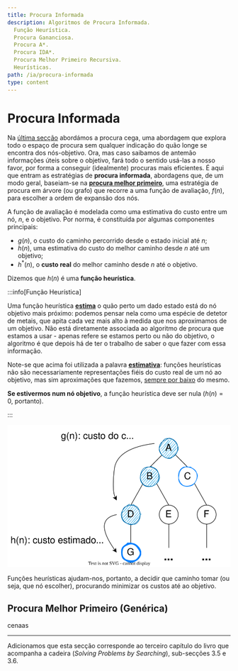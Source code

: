 ```yaml
---
title: Procura Informada
description: Algoritmos de Procura Informada.
  Função Heurística.
  Procura Gananciosa.
  Procura A*.
  Procura IDA*.
  Procura Melhor Primeiro Recursiva.
  Heurísticas.
path: /ia/procura-informada
type: content
---
```


# Procura Informada

Na [última secção](/ia/procura-cega) abordámos a procura cega, uma abordagem que explora
todo o espaço de procura sem qualquer indicação do quão longe se encontra dos nós-objetivo.
Ora, mas caso saibamos de antemão informações úteis sobre o objetivo, fará todo o sentido
usá-las a nosso favor, por forma a conseguir (idealmente) procuras mais eficientes.
É aqui que entram as estratégias de **procura informada**, abordagens que, de um modo geral,
baseiam-se na [**procura melhor primeiro**](color:green), uma estratégia de procura em árvore
(ou grafo) que recorre a uma função de avaliação, $f(n)$, para escolher a ordem de expansão dos nós.

A função de avaliação é modelada como uma estimativa do custo entre um nó, $n$, e o objetivo.
Por norma, é constituída por algumas componentes principais:

- $g(n)$, o custo do caminho percorrido desde o estado inicial até $n$;
- $h(n)$, uma estimativa do custo do melhor caminho desde $n$ até um objetivo;
- $h^*(n)$, o **custo real** do melhor caminho desde $n$ até o objetivo.

Dizemos que $h(n)$ é uma **função heurística**.

:::info[Função Heurística]

Uma função heurística [**estima**](color:green) o quão perto um dado estado está do nó objetivo mais próximo:
podemos pensar nela como uma espécie de detetor de metais, que apita cada vez mais alto à
medida que nos aproximamos de um objetivo. Não está diretamente associada ao algoritmo de
procura que estamos a usar - apenas refere se estamos perto ou não do objetivo, o algoritmo
é que depois há de ter o trabalho de saber o que fazer com essa informação.

Note-se que acima foi utilizada a palavra [**estimativa**](color:green): funções heurísticas
não são necessariamente representações fiéis do custo real de um nó ao objetivo, mas sim
aproximações que fazemos, [sempre por baixo](/ia/depois-adiciono) do mesmo.

**Se estivermos num nó objetivo**, a função heurística deve ser nula ($h(n) = 0$, portanto).

:::

![Heurística - Exemplo Árvore](imgs/0003-heuristica-arvore.svg#dark=2)

Funções heurísticas ajudam-nos, portanto, a decidir que caminho tomar (ou seja, que nó escolher),
procurando minimizar os custos até ao objetivo.

## Procura Melhor Primeiro (Genérica)

cenaas

---

Adicionamos que esta secção corresponde ao terceiro capítulo do livro que acompanha a cadeira
(_Solving Problems by Searching_), sub-secções 3.5 e 3.6.
